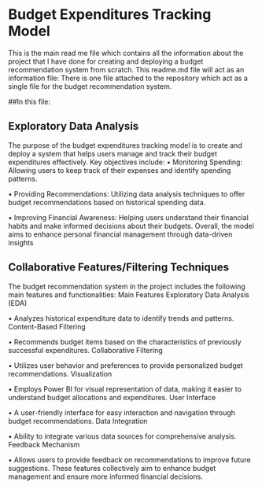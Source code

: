 # Budget Expenditures Tracking Model

This is the main read me file which contains all the information about the project that I have done for creating and deploying a budget recommendation system from scratch.
This readme.md file will act as an information file:
There is one file attached to the repository which act as a single file for the budget recommendation system.

##In this file:

  ## Exploratory Data Analysis
  The purpose of the budget expenditures tracking model is to create and deploy a system that helps users manage and track their budget expenditures effectively. Key objectives include: • Monitoring Spending: Allowing users to keep track of their expenses and identify spending patterns.

  • Providing Recommendations: Utilizing data analysis techniques to offer budget recommendations based on historical spending data.
  
  • Improving Financial Awareness: Helping users understand their financial habits and make informed decisions about their budgets. Overall, the model aims to enhance personal financial management through data-driven insights

  ## Collaborative Features/Filtering Techniques
  The budget recommendation system in the project includes the following main features and functionalities: Main Features
  Exploratory Data Analysis (EDA) 
  
  • Analyzes historical expenditure data to identify trends and patterns.
  Content-Based Filtering 
  
  • Recommends budget items based on the characteristics of previously successful expenditures.
  Collaborative Filtering 
  
  • Utilizes user behavior and preferences to provide personalized budget recommendations.
  Visualization 
  
  • Employs Power BI for visual representation of data, making it easier to understand budget allocations and expenditures.
  User Interface 
  
  • A user-friendly interface for easy interaction and navigation through budget recommendations.
  Data Integration 
  
  • Ability to integrate various data sources for comprehensive analysis.
  Feedback Mechanism 
  
  • Allows users to provide feedback on recommendations to improve future suggestions. These features collectively aim to enhance budget management and ensure more informed financial decisions.
